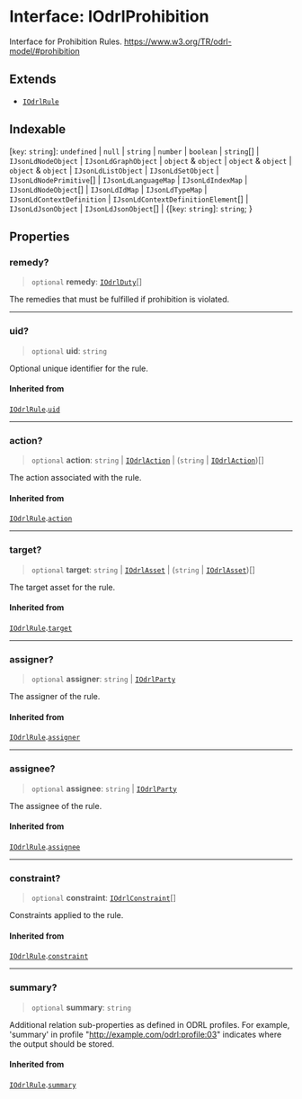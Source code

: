 # Interface: IOdrlProhibition

Interface for Prohibition Rules.
https://www.w3.org/TR/odrl-model/#prohibition

## Extends

- [`IOdrlRule`](IOdrlRule.md)

## Indexable

\[`key`: `string`\]: `undefined` \| `null` \| `string` \| `number` \| `boolean` \| `string`[] \| `IJsonLdNodeObject` \| `IJsonLdGraphObject` \| `object` & `object` \| `object` & `object` \| `object` & `object` \| `IJsonLdListObject` \| `IJsonLdSetObject` \| `IJsonLdNodePrimitive`[] \| `IJsonLdLanguageMap` \| `IJsonLdIndexMap` \| `IJsonLdNodeObject`[] \| `IJsonLdIdMap` \| `IJsonLdTypeMap` \| `IJsonLdContextDefinition` \| `IJsonLdContextDefinitionElement`[] \| `IJsonLdJsonObject` \| `IJsonLdJsonObject`[] \| \{\[`key`: `string`\]: `string`; \}

## Properties

### remedy?

> `optional` **remedy**: [`IOdrlDuty`](IOdrlDuty.md)[]

The remedies that must be fulfilled if prohibition is violated.

***

### uid?

> `optional` **uid**: `string`

Optional unique identifier for the rule.

#### Inherited from

[`IOdrlRule`](IOdrlRule.md).[`uid`](IOdrlRule.md#uid)

***

### action?

> `optional` **action**: `string` \| [`IOdrlAction`](IOdrlAction.md) \| (`string` \| [`IOdrlAction`](IOdrlAction.md))[]

The action associated with the rule.

#### Inherited from

[`IOdrlRule`](IOdrlRule.md).[`action`](IOdrlRule.md#action)

***

### target?

> `optional` **target**: `string` \| [`IOdrlAsset`](IOdrlAsset.md) \| (`string` \| [`IOdrlAsset`](IOdrlAsset.md))[]

The target asset for the rule.

#### Inherited from

[`IOdrlRule`](IOdrlRule.md).[`target`](IOdrlRule.md#target)

***

### assigner?

> `optional` **assigner**: `string` \| [`IOdrlParty`](IOdrlParty.md)

The assigner of the rule.

#### Inherited from

[`IOdrlRule`](IOdrlRule.md).[`assigner`](IOdrlRule.md#assigner)

***

### assignee?

> `optional` **assignee**: `string` \| [`IOdrlParty`](IOdrlParty.md)

The assignee of the rule.

#### Inherited from

[`IOdrlRule`](IOdrlRule.md).[`assignee`](IOdrlRule.md#assignee)

***

### constraint?

> `optional` **constraint**: [`IOdrlConstraint`](IOdrlConstraint.md)[]

Constraints applied to the rule.

#### Inherited from

[`IOdrlRule`](IOdrlRule.md).[`constraint`](IOdrlRule.md#constraint)

***

### summary?

> `optional` **summary**: `string`

Additional relation sub-properties as defined in ODRL profiles.
For example, 'summary' in profile "http://example.com/odrl:profile:03"
indicates where the output should be stored.

#### Inherited from

[`IOdrlRule`](IOdrlRule.md).[`summary`](IOdrlRule.md#summary)
